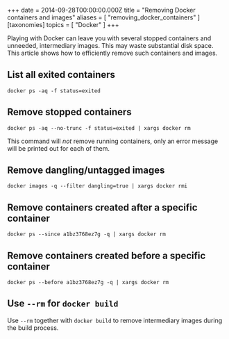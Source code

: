 +++
date = 2014-09-28T00:00:00.000Z
title = "Removing Docker containers and images"
aliases = [
  "removing_docker_containers"
]
[taxonomies]
topics = [ "Docker" ]
+++

Playing with Docker can leave you with several stopped containers and unneeded,
intermediary images. This may waste substantial disk space. This article shows
how to efficiently remove such containers and images.

## List all exited containers

```
docker ps -aq -f status=exited
```

## Remove stopped containers

```
docker ps -aq --no-trunc -f status=exited | xargs docker rm
```

This command will *not* remove running containers, only an error message will be
printed out for each of them.

## Remove dangling/untagged images

```
docker images -q --filter dangling=true | xargs docker rmi
```

## Remove containers created after a specific container

```
docker ps --since a1bz3768ez7g -q | xargs docker rm
```

## Remove containers created before a specific container

```
docker ps --before a1bz3768ez7g -q | xargs docker rm
```

## Use `--rm` for `docker build`

Use `--rm` together with `docker build` to remove intermediary images
during the build process.
